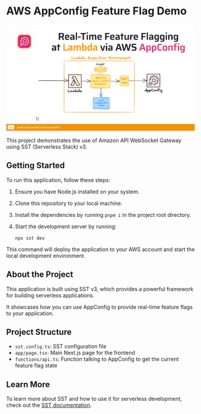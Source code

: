 # AWS AppConfig Feature Flag Demo

![demo](docs/demo.gif)

This project demonstrates the use of Amazon API WebSocket Gateway using SST (Serverless Stack) v3.

## Getting Started

To run this application, follow these steps:

1. Ensure you have Node.js installed on your system.
2. Clone this repository to your local machine.
3. Install the dependencies by running `pnpm i` in the project root directory.
4. Start the development server by running:

   ```
   npx sst dev
   ```

This command will deploy the application to your AWS account and start the local development environment.

## About the Project

This application is built using SST v3, which provides a powerful framework for building serverless applications.

It showcases how you can use AppConfig to provide real-time feature flags to your application.

## Project Structure

- `sst.config.ts`: SST configuration file
- `app/page.tsx`: Main Next.js page for the frontend
- `functions/api.ts`: Function talking to AppConfig to get the current feature flag state

## Learn More

To learn more about SST and how to use it for serverless development, check out the [SST documentation](https://docs.sst.dev/).
